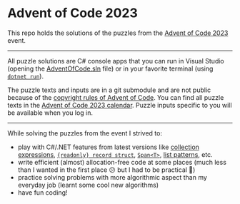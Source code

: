 # Advent of Code 2023

This repo holds the solutions of the puzzles from the [Advent of Code 2023](https://adventofcode.com/2023) event.

---

All puzzle solutions are C# console apps that you can run in Visual Studio (opening the [AdventOfCode.sln](https://github.com/vladislav-karamfilov/Advent-of-Code-2023/blob/main/AdventOfCode2023.sln) file) or in your favorite terminal (using [`dotnet run`](https://learn.microsoft.com/en-us/dotnet/core/tools/dotnet-run)).

The puzzle texts and inputs are in a git submodule and are not public because of the [copyright rules of Advent of Code](https://adventofcode.com/2023/about#faq_copying). You can find all puzzle texts in the [Advent of Code 2023 calendar](https://adventofcode.com/2023). Puzzle inputs specific to you will be available when you log in.

---

While solving the puzzles from the event I strived to:
- play with C#/.NET features from latest versions like [collection expressions](https://learn.microsoft.com/en-us/dotnet/csharp/language-reference/operators/collection-expressions), [`{readonly} record struct`](https://learn.microsoft.com/en-us/dotnet/csharp/language-reference/builtin-types/record), [`Span<T>`](https://learn.microsoft.com/en-us/dotnet/api/system.span-1?view=net-8.0), [list patterns](https://learn.microsoft.com/en-us/dotnet/csharp/language-reference/operators/patterns#list-patterns), etc.
- write efficient (almost) allocation-free code at some places (much less than I wanted in the first place :confused: but I had to be practical :dart:)
- practice solving problems with more algorithmic aspect than my everyday job (learnt some cool new algorithms)
- have fun coding!
